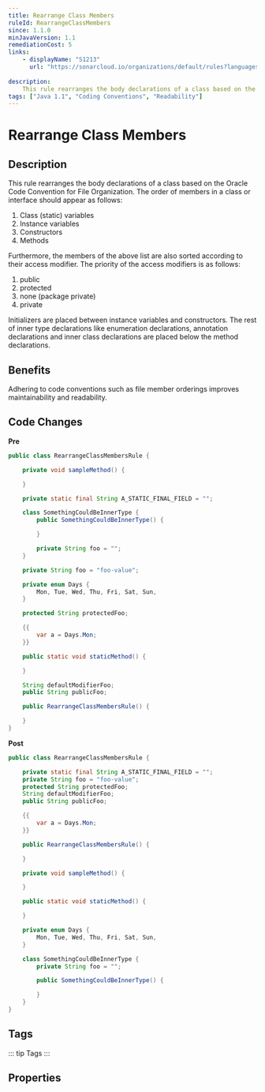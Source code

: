 ```yaml
---
title: Rearrange Class Members
ruleId: RearrangeClassMembers
since: 1.1.0
minJavaVersion: 1.1
remediationCost: 5
links:
    - displayName: "S1213"
      url: "https://sonarcloud.io/organizations/default/rules?languages=java&open=java%3AS1213&q=S1213"
    
description:
    This rule rearranges the body declarations of a class based on the Oracle Code Convention for File Organization.
tags: ["Java 1.1", "Coding Conventions", "Readability"]
---
```


# Rearrange Class Members

## Description

This rule rearranges the body declarations of a class based on the Oracle Code Convention for File Organization.
The order of members in a class or interface should appear as follows:

1. Class (static) variables
2. Instance variables
3. Constructors
4. Methods

Furthermore, the members of the above list are also sorted according to their access modifier.
The priority of the access modifiers is as follows:

1. public
2. protected
3. none (package private)
4. private

Initializers are placed between instance variables and constructors.
The rest of inner type declarations like enumeration declarations, annotation declarations and inner class declarations are placed below the method declarations.

## Benefits

Adhering to code conventions such as file member orderings improves maintainability and readability.


## Code Changes

__Pre__
```java
public class RearrangeClassMembersRule {

	private void sampleMethod() {

	}

	private static final String A_STATIC_FINAL_FIELD = "";

	class SomethingCouldBeInnerType {
		public SomethingCouldBeInnerType() {

		}

		private String foo = "";
	}

	private String foo = "foo-value";

	private enum Days {
		Mon, Tue, Wed, Thu, Fri, Sat, Sun,
	}

	protected String protectedFoo;

	{{
		var a = Days.Mon;
	}}

	public static void staticMethod() {

	}

	String defaultModifierFoo;
	public String publicFoo;

	public RearrangeClassMembersRule() {

	}
}
```

__Post__
```java
public class RearrangeClassMembersRule {

	private static final String A_STATIC_FINAL_FIELD = "";
	private String foo = "foo-value";
	protected String protectedFoo;
	String defaultModifierFoo;
	public String publicFoo;

	{{
		var a = Days.Mon;
	}}

	public RearrangeClassMembersRule() {

	}

	private void sampleMethod() {

	}

	public static void staticMethod() {

	}

	private enum Days {
		Mon, Tue, Wed, Thu, Fri, Sat, Sun,
	}

	class SomethingCouldBeInnerType {
		private String foo = "";

		public SomethingCouldBeInnerType() {

		}
	}
}
```

<VersionNotice />


## Tags

::: tip Tags
<TagLinks />
:::

## Properties

<RuleProperties />
